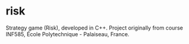 # risk
Strategy game (Risk), developed in C++.
Project originally from course INF585, École Polytechnique - Palaiseau, France.
